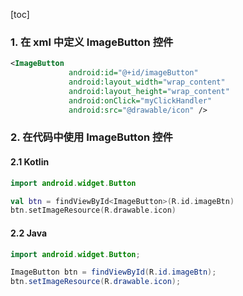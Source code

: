 [toc]

### 1. 在 xml 中定义 ImageButton 控件

```xml
<ImageButton
             android:id="@+id/imageButton"
             android:layout_width="wrap_content"
             android:layout_height="wrap_content"
             android:onClick="myClickHandler"
             android:src="@drawable/icon" />
```

### 2. 在代码中使用 ImageButton 控件

#### 2.1 Kotlin

```Kotlin
import android.widget.Button

val btn = findViewById<ImageButton>(R.id.imageBtn)
btn.setImageResource(R.drawable.icon)
```

#### 2.2 Java

```Java
import android.widget.Button;

ImageButton btn = findViewById(R.id.imageBtn);
btn.setImageResource(R.drawable.icon);
```

